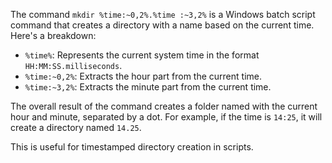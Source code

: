 The command `mkdir %time:~0,2%.%time :~3,2%` is a Windows batch script command that creates a directory with a name based on the current time. Here's a breakdown:

- `%time%`: Represents the current system time in the format `HH:MM:SS.milliseconds`.
- `%time:~0,2%`: Extracts the hour part from the current time.
- `%time:~3,2%`: Extracts the minute part from the current time.

The overall result of the command creates a folder named with the current hour and minute, separated by a dot. For example, if the time is `14:25`, it will create a directory named `14.25`.

This is useful for timestamped directory creation in scripts.